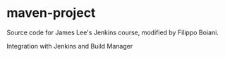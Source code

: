 # maven-project
Source code for James Lee's Jenkins course, modified by Filippo Boiani. 

Integration with Jenkins and Build Manager
